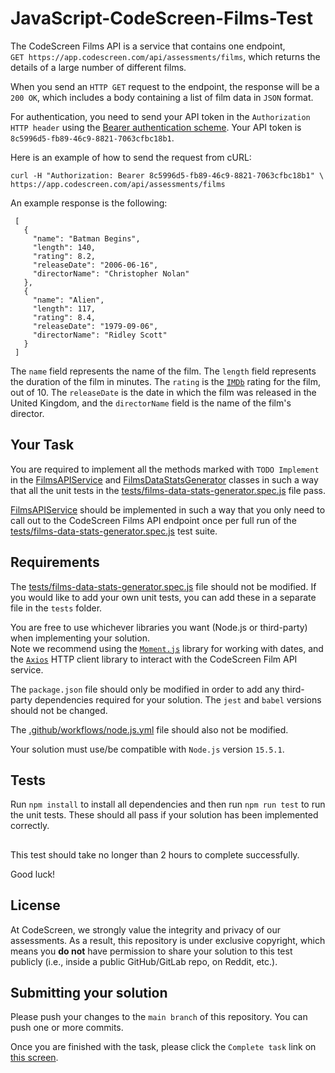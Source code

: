 # JavaScript-CodeScreen-Films-Test

The CodeScreen Films API is a service that contains one endpoint,<br/>
`GET https://app.codescreen.com/api/assessments/films`, which returns the details of a large number of different films.

When you send an `HTTP GET` request to the endpoint, the response will be a `200 OK`, which includes a body containing a list of film data in `JSON` format. 
<br>

For authentication, you need to send your API token in the `Authorization HTTP header` using the [Bearer authentication scheme](https://tools.ietf.org/html/draft-ietf-oauth-v2-bearer-20#section-2.1). Your API token is `8c5996d5-fb89-46c9-8821-7063cfbc18b1`.

Here is an example of how to send the request from cURL:

    curl -H "Authorization: Bearer 8c5996d5-fb89-46c9-8821-7063cfbc18b1" \
    https://app.codescreen.com/api/assessments/films
    
An example response is the following:

     [
       {
         "name": "Batman Begins",
         "length": 140,
         "rating": 8.2,
         "releaseDate": "2006-06-16",
         "directorName": "Christopher Nolan"
       },
       {
         "name": "Alien",
         "length": 117,
         "rating": 8.4,
         "releaseDate": "1979-09-06",
         "directorName": "Ridley Scott"
       }
     ]


The `name` field represents the name of the film. The `length` field represents the duration of the film in minutes. The `rating` is the <a href="https://www.imdb.com/" target="_blank">`IMDb`</a> rating for the film, out of 10.
The `releaseDate` is the date in which the film was released in the United Kingdom, and the `directorName` field is the name of the film's director.

## Your Task

You are required to implement all the methods marked with `TODO Implement` in the [FilmsAPIService](films-api-service.js) and [FilmsDataStatsGenerator](films-data-stats-generator.js) classes in such a way that
all the unit tests in the [tests/films-data-stats-generator.spec.js](tests/films-data-stats-generator.spec.js) file pass.

[FilmsAPIService](films-api-service.js) should be implemented in such a way that you only need to call out to the CodeScreen Films API
endpoint once per full run of the [tests/films-data-stats-generator.spec.js](tests/films-data-stats-generator.spec.js) test suite.

## Requirements

The [tests/films-data-stats-generator.spec.js](tests/films-data-stats-generator.spec.js) file should not be modified. If you would like to add your own unit tests, you
can add these in a separate file in the `tests` folder.

You are free to use whichever libraries you want (Node.js or third-party) when implementing your solution. </br>
Note we recommend using the <a href="https://momentjs.com/" target="_blank">`Moment.js`</a> library for working with dates, and the <a href="https://www.npmjs.com/package/axios" target="_blank">`Axios`</a> HTTP client library to interact with the CodeScreen Film API service.

The `package.json` file should only be modified in order to add any third-party dependencies required for your solution. The `jest` and `babel` versions should not be changed.

The [.github/workflows/node.js.yml](.github/workflows/node.js.yml) file should also not be modified.

Your solution must use/be compatible with `Node.js` version `15.5.1`.

## Tests
Run `npm install` to install all dependencies and then run `npm run test` to run the unit tests. These should all pass if your solution has been implemented correctly.

##

This test should take no longer than 2 hours to complete successfully.

Good luck!


## License

At CodeScreen, we strongly value the integrity and privacy of our assessments. As a result, this repository is under exclusive copyright, which means you **do not** have permission to share your solution to this test publicly (i.e., inside a public GitHub/GitLab repo, on Reddit, etc.). <br>

## Submitting your solution

Please push your changes to the `main branch` of this repository. You can push one or more commits. <br>

Once you are finished with the task, please click the `Complete task` link on <a href="https://app.codescreen.com/candidate/1d713a83-f8a6-449d-a35b-9968b2362b3b" target="_blank">this screen</a>.